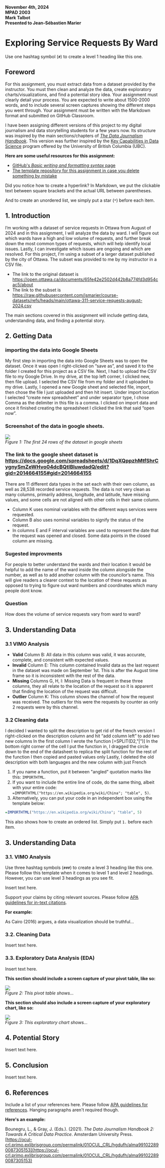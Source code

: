 **November 4th, 2024**<br>
**MPAD 2003**<br>
**Mark Talbot**<br>
**Presented to Jean-Sébastien Marier**<br>

# Exploring Service Requests By Ward

Use one hashtag symbol (`#`) to create a level 1 heading like this one.

## Foreword

For this assignment, you must extract data from a dataset provided by the instructor. You must then clean and analyze the data, create exploratory charts/visualizations, and find a potential story idea. Your assignment must clearly detail your process. You are expected to write about 1500-2000 words, and to include several screen captures showing the different steps you went through. Your assignment must be written with the Markdown format and submitted on GitHub Classroom.

I have been assigning different versions of this project to my digital journalism and data storytelling students for a few years now. Its structure was inspired by the main sections/chapters of [*The Data Journalism Handbook*](https://datajournalism.com/read/handbook/one/). This version was further inspired by the [Key Capabilities in Data Science](https://extendedlearning.ubc.ca/programs/key-capabilities-data-science) program offered by the University of British Columbia (UBC).

**Here are some useful resources for this assignment:**

* [GitHub's *Basic writing and formatting syntax* page](https://docs.github.com/en/get-started/writing-on-github/getting-started-with-writing-and-formatting-on-github/basic-writing-and-formatting-syntax)
* [The template repository for this assignment in case you delete something by mistake](https://github.com/jsmarier/jou4100_jou4500_mpad2003_project2_template)

Did you notice how to create a hyperlink? In Markdown, we put the clickable text between square brackets and the actual URL between parentheses.

And to create an unordered list, we simply put a star (`*`) before each item.

## 1. Introduction

I’m working with a dataset of service requests in Ottawa from August of 2024 and in this assignment, I will analyze the data by ward. I will figure out which wards have a high and low volume of requests, and further break down the most common types of requests, which will help identify local issues. Lastly, I can investigate which issues are ongoing and which are resolved. For this project, I'm using a subset of a larger dataset published by the city of Ottawa. The subset was provided to me by my instructor in a CSV file.
* The link to the original dataset is https://open.ottawa.ca/documents/65fe42e2502d442b8a774fd3d954cac5/about
* The link to the subset is https://raw.githubusercontent.com/jsmarier/course-datasets/refs/heads/main/ottawa-311-service-requests-august-2024.csv

The main sections covered in this assignment will include getting data, understanding data, and finding a potential story.


## 2. Getting Data

### importing the data into Google Sheets
My first step in importing the data into Google Sheets was to open the dataset. Once it was open I right-clicked on “save as”, and saved it to the folder I created for this project as a CSV file. Next, I had to upload the CSV file to my Google Drive. In my drive, at the top left corner, I clicked new, then file upload. I selected the CSV file from my folder and it uploaded to my drive. Lastly, I opened a new Google sheet and selected file, import, then chose the file I just uploaded and then hit insert. Under import location I selected “create new spreadsheet” and under separator type, I chose Comma as the delimiter in this file is a comma. I clicked on import data and once it finished creating the spreadsheet I clicked the link that said “open now”.


### Screenshot of the data in google sheets.
![](DataScreenshot.png)<br>
*Figure 1: The first 24 rows of the dataset in google sheets*

### The link to the google sheet dataset is https://docs.google.com/spreadsheets/d/1DqXQppzhMtfShrCygnySmZeWHvo04dcBQtIBluwdadQ/edit?gid=2014664155#gid=2014664155 

There are 11 different data types in the set each with their own column, as well as 28,538 recorded service requests. The data is not very clean as many columns, primarily address, longitude, and latitude, have missing values, and some cells are not aligned with other cells in their same column. 
* Column K uses nominal variables with the different ways services were requested. 
* Column B also uses nominal variables to signify the status of the request. 
* In columns E and F interval variables are used to represent the date that the request was opened and closed. Some data points in the closed column are missing. 

### Sugested improvments
For people to better understand the wards and their location it would be helpful to add the name of the ward inside the column alongside the number, as well as to add another column with the councilor’s name. This will give readers a clearer context to the location of these requests as opposed to trying to figure out ward numbers and coordinates which many people dont know.

### Question
How does the volume of service requests vary from ward to ward?

## 3. Understanding Data

### 3.1 VIMO Analysis
* **Valid**
 Column B: All data in this column was valid, it was accurate, complete, and consistent with expected values.
* **Invalid**
Column E: This column contained Invalid data as the last request in the dataset was made on September 1st. This is after the August time frame so it is inconsistent with the rest of the data.
* **Missing**
Columns G, H, I: Missing Data is frequent in these three columns, they all relate to the location of the request so it is apparent that finding the location of the request was difficult.
* **Outlier**
Column K: This column shows the channel of how the request was received. The outliers for this were the requests by counter as only 2 requests were by this channel.

### 3.2 Cleaning data
I decided I wanted to split the description to get rid of the french version
I right-clicked on the description column and hit “add column left” to add two new columns
In the first column I wrote the function [=SPLIT(D2,"|")]
In the bottom right corner of the cell I put the function in, I dragged the circle down to the end of the datasheet to replica the split function for the rest of the function
I then copied and pasted values only 
Lastly, I deleted the old description with both languages and the new column with just French


1. If you name a function, put it between "angled" quotation marks like this: `IMPORTHTML`.
1. If you want to include the entire line of code, do the same thing, albeit with your entire code: `=IMPORTHTML("https://en.wikipedia.org/wiki/China"; "table", 5)`.
1. Alternatively, you can put your code in an independent box using the template below:

``` r
=IMPORTHTML("https://en.wikipedia.org/wiki/China"; "table", 5)
```
This also shows how to create an ordered list. Simply put `1.` before each item.

## 3. Understanding Data

### 3.1. VIMO Analysis

Use three hashtag symbols (`###`) to create a level 3 heading like this one. Please follow this template when it comes to level 1 and level 2 headings. However, you can use level 3 headings as you see fit.

Insert text here.

Support your claims by citing relevant sources. Please follow [APA guidelines for in-text citations](https://apastyle.apa.org/style-grammar-guidelines/citations).

**For example:**

As Cairo (2016) argues, a data visualization should be truthful...

### 3.2. Cleaning Data

Insert text here.

### 3.3. Exploratory Data Analysis (EDA)

Insert text here.

**This section should include a screen capture of your pivot table, like so:**

![](pivot-table-screen-capture.png)<br>
*Figure 2: This pivot table shows...*

**This section should also include a screen capture of your exploratory chart, like so:**

![](chart-screen-capture.png)<br>
*Figure 3: This exploratory chart shows...*

## 4. Potential Story

Insert text here.

## 5. Conclusion

Insert text here.

## 6. References

Include a list of your references here. Please follow [APA guidelines for references](https://apastyle.apa.org/style-grammar-guidelines/references). Hanging paragraphs aren't required though.

**Here's an example:**

Bounegru, L., & Gray, J. (Eds.). (2021). *The Data Journalism Handbook 2: Towards A Critical Data Practice*. Amsterdam University Press. [https://ocul-crl.primo.exlibrisgroup.com/permalink/01OCUL_CRL/hgdufh/alma991022890087305153](https://ocul-crl.primo.exlibrisgroup.com/permalink/01OCUL_CRL/hgdufh/alma991022890087305153)
